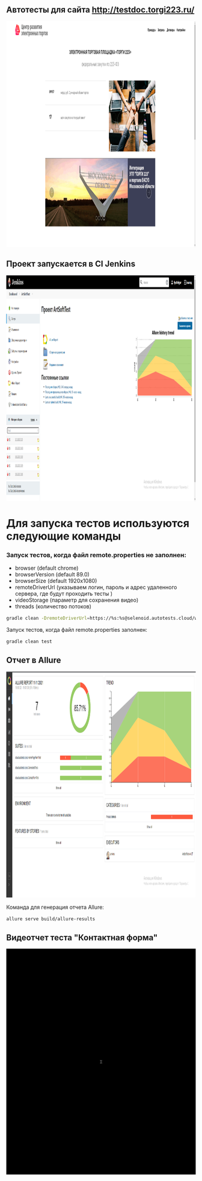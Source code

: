 ## Автотесты для сайта http://testdoc.torgi223.ru/
<img src="image/ebf1e367df6ea359.png" height="600" width="1000">

## Проект запускается в CI Jenkins
<img src="image/Screenshot_3.png" height="600" width="1000">

# Для запуска тестов используются следующие команды

### Запуск тестов, когда файл remote.properties не заполнен:

* browser (default chrome)
* browserVersion (default 89.0)
* browserSize (default 1920x1080)
* remoteDriverUrl (указываем логин, пароль и адрес удаленного сервера, где будут проходить тесты )
* videoStorage (параметр для сохранения видео)
* threads (количество потоков)
```bash
gradle clean -DremoteDriverUrl=https://%s:%s@selenoid.autotests.cloud/wd/hub/ -DvideoStorage=https://selenoid.autotests.cloud/video/ -Dthreads=1 test
```

Запуск тестов, когда файл remote.properties заполнен:
```bash
gradle clean test
```

## Отчет в Allure
<img src="image/Screenshot_1.png" height="600" width="1000">

Команда для генерация отчета Allure:
```bash
allure serve build/allure-results
```

## Видеотчет теста "Контактная форма"
<img src="image/Gif.gif" height="600" width="1000">

